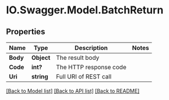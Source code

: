 # IO.Swagger.Model.BatchReturn
## Properties

Name | Type | Description | Notes
------------ | ------------- | ------------- | -------------
**Body** | **Object** | The result body | 
**Code** | **int?** | The HTTP response code | 
**Uri** | **string** | Full URI of REST call | 

[[Back to Model list]](../README.md#documentation-for-models) [[Back to API list]](../README.md#documentation-for-api-endpoints) [[Back to README]](../README.md)


